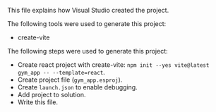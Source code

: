 This file explains how Visual Studio created the project.

The following tools were used to generate this project:
- create-vite

The following steps were used to generate this project:
- Create react project with create-vite: `npm init --yes vite@latest gym_app -- --template=react`.
- Create project file (`gym_app.esproj`).
- Create `launch.json` to enable debugging.
- Add project to solution.
- Write this file.
